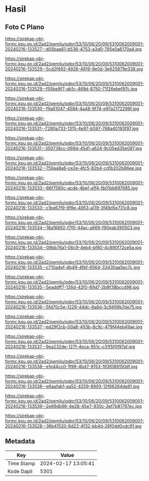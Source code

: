 # Hasil

## Foto C Plano

https://sirekap-obj-formc.kpu.go.id/2ad2/pemilu/pdpr/53/10/06/20/09/5310062009001-20240216-133527--d05baa61-b536-4753-a3d0-795e0a6170a4.jpg

https://sirekap-obj-formc.kpu.go.id/2ad2/pemilu/pdpr/53/10/06/20/09/5310062009001-20240216-133529--5cd2f492-4926-4819-9e0d-3e625879e338.jpg

https://sirekap-obj-formc.kpu.go.id/2ad2/pemilu/pdpr/53/10/06/20/09/5310062009001-20240216-133529--f55be9f7-ab1c-469d-8750-71f26ebef97c.jpg

https://sirekap-obj-formc.kpu.go.id/2ad2/pemilu/pdpr/53/10/06/20/09/5310062009001-20240216-133530--f9a51047-4584-4a48-9f74-e97a2172296f.jpg

https://sirekap-obj-formc.kpu.go.id/2ad2/pemilu/pdpr/53/10/06/20/09/5310062009001-20240216-133531--7280a733-1315-4e97-b597-768a40193f97.jpg

https://sirekap-obj-formc.kpu.go.id/2ad2/pemilu/pdpr/53/10/06/20/09/5310062009001-20240216-133531--350738cc-069d-45d1-a624-9c05ed35e097.jpg

https://sirekap-obj-formc.kpu.go.id/2ad2/pemilu/pdpr/53/10/06/20/09/5310062009001-20240216-133532--759aa8a6-ce2e-4fc5-82b4-cd1b202b86ee.jpg

https://sirekap-obj-formc.kpu.go.id/2ad2/pemilu/pdpr/53/10/06/20/09/5310062009001-20240216-133533--66f7580c-acde-4bef-a1f4-fb01bb697685.jpg

https://sirekap-obj-formc.kpu.go.id/2ad2/pemilu/pdpr/53/10/06/20/09/5310062009001-20240216-133533--c1be67f9-9f9e-4953-a119-3f49d5e731c8.jpg

https://sirekap-obj-formc.kpu.go.id/2ad2/pemilu/pdpr/53/10/06/20/09/5310062009001-20240216-133534--18a16892-f7f0-44ac-a669-f90eab390503.jpg

https://sirekap-obj-formc.kpu.go.id/2ad2/pemilu/pdpr/53/10/06/20/09/5310062009001-20240216-133534--09bb76a1-06c9-4eb4-bf80-4c890f72ce5a.jpg

https://sirekap-obj-formc.kpu.go.id/2ad2/pemilu/pdpr/53/10/06/20/09/5310062009001-20240216-133535--c710a4ef-4b49-4fbf-9564-33430aa5ec7c.jpg

https://sirekap-obj-formc.kpu.go.id/2ad2/pemilu/pdpr/53/10/06/20/09/5310062009001-20240216-133535--5eaddff7-126d-42f0-89d7-2b8f38bccd98.jpg

https://sirekap-obj-formc.kpu.go.id/2ad2/pemilu/pdpr/53/10/06/20/09/5310062009001-20240216-133536--5fd70c5e-1229-44dc-8a8d-3c9499b7de75.jpg

https://sirekap-obj-formc.kpu.go.id/2ad2/pemilu/pdpr/53/10/06/20/09/5310062009001-20240216-133537--ed29f2cb-00a8-493b-8c9c-479f44eb49ae.jpg

https://sirekap-obj-formc.kpu.go.id/2ad2/pemilu/pdpr/53/10/06/20/09/5310062009001-20240216-133537--9ea232de-127f-4eca-951c-c31f5f0f97af.jpg

https://sirekap-obj-formc.kpu.go.id/2ad2/pemilu/pdpr/53/10/06/20/09/5310062009001-20240216-133538--e1e44cc0-1f99-4bd7-9153-193f089150df.jpg

https://sirekap-obj-formc.kpu.go.id/2ad2/pemilu/pdpr/53/10/06/20/09/5310062009001-20240216-133538--e6aafab1-aa52-4259-8993-12f66264da91.jpg

https://sirekap-obj-formc.kpu.go.id/2ad2/pemilu/pdpr/53/10/06/20/09/5310062009001-20240216-133539--2e69db96-4e28-45e7-930c-3ef7b81797ec.jpg

https://sirekap-obj-formc.kpu.go.id/2ad2/pemilu/pdpr/53/10/06/20/09/5310062009001-20240216-133528--36b41520-8d22-4f32-bb4d-26f0dd0cdc91.jpg


## Metadata

| Key        | Value               |
| ---------- | ------------------- |
| Time Stamp | 2024-02-17 13:05:41 |
| Kode Dapil | 5301                |



